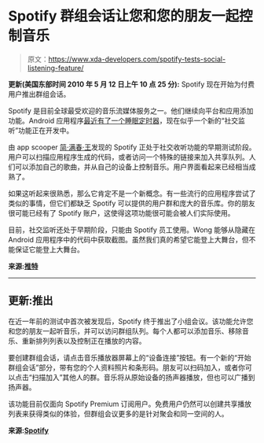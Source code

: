 # Spotify 群组会话让您和您的朋友一起控制音乐

> 原文：<https://www.xda-developers.com/spotify-tests-social-listening-feature/>

**更新(美国东部时间 2010 年 5 月 12 日上午 10 点 25 分):** Spotify 现在开始为付费用户推出群组会话。

Spotify 是目前全球最受欢迎的音乐流媒体服务之一。他们继续向平台和应用添加功能。Android 应用程序[最近有了一个睡眠定时器](https://www.xda-developers.com/spotify-android-sleep-timer-google-maps/)，现在似乎一个新的“社交监听”功能正在开发中。

由 app scooper [简·满春·王](https://twitter.com/wongmjane/status/1134390000672419840?s=19)发现的 Spotify 正处于社交收听功能的早期测试阶段。用户可以扫描应用程序生成的代码，或者访问一个特殊的链接来加入共享队列。人们可以添加自己的歌曲，并从自己的设备上控制音乐。用户界面看起来已经相当成熟了。

如果这听起来很熟悉，那么它肯定不是一个新概念。有一些流行的应用程序尝试了类似的事情，但它们都缺乏 Spotify 可以提供的用户群和庞大的音乐库。你的朋友很可能已经有了 Spotify 账户，这使得这项功能很可能会被人们实际使用。

目前，社交监听还处于早期阶段，只能由 Spotify 员工使用。Wong 能够从隐藏在 Android 应用程序中的代码中获取截图。虽然我们真的希望它能登上大舞台，但不能保证它能登上大舞台。

**来源:[推特](https://twitter.com/wongmjane/status/1134390000672419840?s=19)**

* * *

## 更新:推出

在近一年前的测试中首次被发现后，Spotify 终于推出了小组会议。该功能允许您和您的朋友一起听音乐，并可以访问群组队列。每个人都可以添加音乐、移除音乐、重新排列列表以及控制正在播放的内容。

要创建群组会话，请点击音乐播放器屏幕上的“设备连接”按钮。有一个新的“开始群组会话”部分，带有您的个人资料照片和条形码。朋友可以扫码加入，或者你可以点击“扫描加入”其他人的群。音乐将从原始设备的扬声器播放，但也可以广播到扬声器。

该功能目前仅面向 Spotify Premium 订阅用户。免费用户仍然可以创建共享播放列表来获得类似的体验，但群组会议更多的是针对聚会和同一空间的人。

**来源:[Spotify](https://support.spotify.com/us/using_spotify/features/group-session/)**